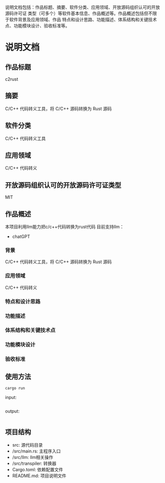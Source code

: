 说明文档包括：作品标题、摘要、软件分类、应用领域、开放源码组织认可的开放源码许可证
类型（可多个）等软件基本信息、作品概述等。作品概述包括但不限于软件背景及应用领域、作品
特点和设计思路、功能描述、体系结构和关键技术点、功能模块设计、验收标准等。

# 说明文档

## 作品标题
c2rust

## 摘要
C/C++ 代码转义工具，将 C/C++ 源码转换为 Rust 源码

## 软件分类
C/C++ 代码转义工具

## 应用领域
C/C++ 代码转义

## 开放源码组织认可的开放源码许可证类型
MIT

## 作品概述
本项目利用llm能力把c/c++代码转换为rust代码
目前支持llm：
- chatGPT

### 背景
C/C++ 代码转义工具，将 C/C++ 源码转换为 Rust 源码

### 应用领域
C/C++ 代码转义

### 特点和设计思路

### 功能描述

### 体系结构和关键技术点

### 功能模块设计

### 验收标准


## 使用方法


```shell
cargo run 
```

input:
```c

```


output:
```rust

```


## 项目结构
- src: 源代码目录
- /src/main.rs: 主程序入口
- /src/llm: llm相关操作
- /src/transpiler: 转换器
- Cargo.toml: 依赖配置文件
- README.md: 项目说明文件


